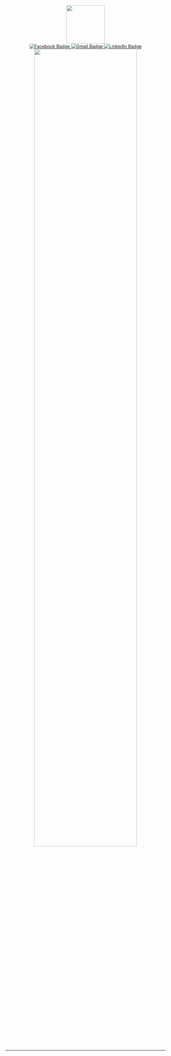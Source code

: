 <div id="header" align="center">
  <img src="https://media2.giphy.com/media/JfWPpXN0Dd4rEjYcH5/giphy.gif?cid=ecf05e47nzuh2bhq4rvpj79sl6f6rzu7xa73ay6rsa3e5fcj&rid=giphy.gif&ct=s" width="120"/>
</div>
<div id="badges" align="center">
  <a href="https://fb.com/trong.thethoi">
    <img src="https://img.shields.io/badge/Facebook-1877F2?style=for-the-badge&logo=facebook&logoColor=white" alt="Facebook Badge"/>
  </a>
  <a href="mailto:ntt.thanhtrong@gmail.com">
    <img src="https://img.shields.io/badge/Gmail-D14836?style=for-the-badge&logo=gmail&logoColor=white" alt="Gmail Badge"/>
  </a>
  <a href="https://www.linkedin.com/in/trongchoron/">
    <img src="https://img.shields.io/badge/LinkedIn-0077B5?style=for-the-badge&logo=linkedin&logoColor=white" alt="LinkedIn Badge"/>
  </a>

</div>
<div id="numView" align="center">
  <img src="https://komarev.com/ghpvc/?username=dnt201&style=flat-square&color=blue" alt=""/>
</div>

<div id="banner" align="center">
  <img src="https://media.giphy.com/media/ZVik7pBtu9dNS/giphy.gif" width="80%"/>
</div>

---
<!--
**TrongChoron/TrongChoron** is a ✨ _special_ ✨ repository because its `README.md` (this file) appears on your GitHub profile.

Here are some ideas to get you started:

- 🔭 I’m currently working on ...
- 🌱 I’m currently learning ...
- 👯 I’m looking to collaborate on ...
- 🤔 I’m looking for help with ...
- 💬 Ask me about ...
- 📫 How to reach me: ...
- 😄 Pronouns: ...
- ⚡ Fun fact: ...
-->
